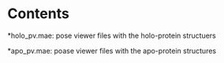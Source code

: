 # Contents
\*holo_pv.mae: pose viewer files with the holo-protein structuers

\*apo_pv.mae: poase viewer files with the apo-protein structures
